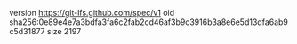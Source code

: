 version https://git-lfs.github.com/spec/v1
oid sha256:0e89e4e7a3bdfa3fa6c2fab2cd46af3b9c3916b3a8e6e5d13dfa6ab9c5d31877
size 2197
